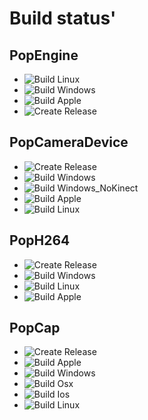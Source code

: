 Build status'
=======

PopEngine
---------------
- ![Build Linux](https://github.com/NewChromantics/PopEngine/workflows/Build%20Linux/badge.svg)
- ![Build Windows](https://github.com/NewChromantics/PopEngine/workflows/Build%20Windows/badge.svg)
- ![Build Apple](https://github.com/NewChromantics/PopEngine/workflows/Build%20Apple/badge.svg)
- ![Create Release](https://github.com/NewChromantics/PopEngine/workflows/Create%20Release/badge.svg)

PopCameraDevice
-------------
- ![Create Release](https://github.com/NewChromantics/PopCameraDevice/workflows/Create%20Release/badge.svg)
- ![Build Windows](https://github.com/NewChromantics/PopCameraDevice/workflows/Build%20Windows/badge.svg)
- ![Build Windows_NoKinect](https://github.com/NewChromantics/PopCameraDevice/workflows/Build%20Windows%20NoKinect/badge.svg)
- ![Build Apple](https://github.com/NewChromantics/PopCameraDevice/workflows/Build%20Apple/badge.svg)
- ![Build Linux](https://github.com/NewChromantics/PopH264/workflows/Build%20Linux/badge.svg)

PopH264
-------------
- ![Create Release](https://github.com/NewChromantics/PopH264/workflows/Create%20Release/badge.svg)
- ![Build Windows](https://github.com/NewChromantics/PopH264/workflows/Build%20Windows/badge.svg)
- ![Build Linux](https://github.com/NewChromantics/PopH264/workflows/Build%20Linux/badge.svg)
- ![Build Apple](https://github.com/NewChromantics/PopH264/workflows/Build%20Apple/badge.svg)

PopCap
-------------
- ![Create Release](https://github.com/NewChromantics/PopCap/workflows/Create%20Release/badge.svg)
- ![Build Apple](https://github.com/NewChromantics/PopCap/workflows/Build%20Apple/badge.svg)
- ![Build Windows](https://github.com/NewChromantics/PopCap/workflows/Build%20Windows/badge.svg)
- ![Build Osx](https://github.com/NewChromantics/PopCap/workflows/Build%20Osx/badge.svg)
- ![Build Ios](https://github.com/NewChromantics/PopCap/workflows/Build%20Ios/badge.svg)
- ![Build Linux](https://github.com/NewChromantics/PopCap/workflows/Build%20Linux/badge.svg)
